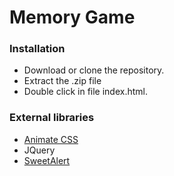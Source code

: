 # Memory Game

### Installation

 - Download or clone the repository.
 - Extract the .zip file
 - Double click in file index.html.

### External libraries
- [Animate CSS](https://daneden.github.io/animate.css/) 
- JQuery
- [SweetAlert](https://sweetalert.js.org/docs/)

